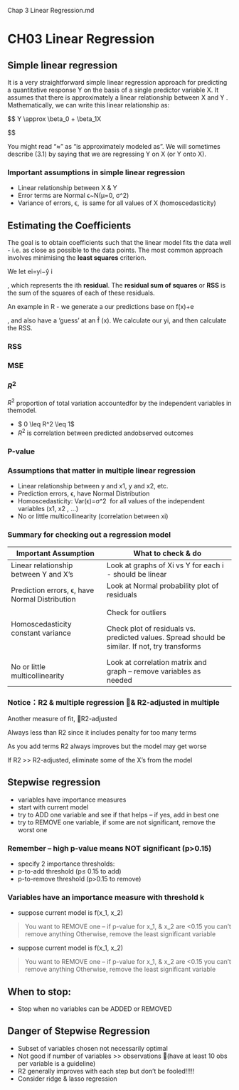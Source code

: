 Chap 3 Linear Regression.md

# CH03 Linear Regression

## Simple linear regression

It is a very straightforward simple linear regression approach for predicting a quantitative response Y on the basis of a single predictor variable X. It assumes that there is approximately a linear relationship between X and Y . Mathematically, we can write this linear relationship as:

$$
Y \approx \beta_0 + \beta_1X

$$

You might read “≈” as “is approximately modeled as”. We will sometimes describe (3.1) by saying that we are regressing Y on X (or Y onto X).

### Important assumptions in simple linear regression

- Linear relationship between X & Y
- Error terms are Normal ϵ~N(μ=0, σ^2)
- Variance of errors, ϵ,  is same for all values of X (homoscedasticity)

## Estimating the Coefficients

The goal is to obtain coefficients such that the linear model fits
the data well - i.e. as close as possible to the data points. The most
common approach involves minimising the **least squares** criterion.

We let ei=yi−ŷ i

, which represents the ith **residual**. The **residual sum of squares** or **RSS** is the sum of the squares of each of these residuals.

An example in R - we generate a our predictions base on f(x)+e

, and also have a ‘guess’ at an f̂ (x). We calculate our yi, and then calculate the RSS.

### RSS

### MSE

### $R^2$

$R^2$ proportion of total variation accountedfor by the independent variables in themodel.

- $ 0 \leq R^2 \leq 1$
- $R^2$ is correlation between predicted andobserved outcomes

### P-value












### Assumptions that matter in multiple linear regression

- Linear relationship between y and x1, y and x2, etc.
- Prediction errors, ϵ, have Normal Distribution
- Homoscedasticity: Var(ϵ)=σ^2  for all values of the independent variables (x1, x2 , …)
- No or little multicollinearity (correlation between xi)

### Summary for checking out a regression model


| Important Assumption                                     | What to check & do                                                                             |
| -------------------------------------------------------- | ---------------------------------------------------------------------------------------------- |
| Linear relationship between Y and X’s                    | Look at graphs of Xi vs Y for each i  -  should be linear                                      |
| Prediction errors, ϵ, have Normal Distribution<br/><br/> | Look at Normal probability plot of residuals<br/><br/>Check for outliers                       |
| Homoscedasticity<br/>constant variance<br/><br/><br/>    | Check plot of residuals vs. predicted values. Spread should be similar. If not, try transforms |
| No or little multicollinearity                           | Look at correlation matrix and graph – remove variables as needed                              |



### Notice：R2  &  multiple regression & R2-adjusted in multiple

Another measure of fit, R2-adjusted

Always less than R2 since it includes penalty for too many terms

As you add terms R2 always improves but the model may get worse

If R2 >> R2-adjusted, eliminate some of the X’s from the model









## Stepwise regression

- variables have importance measures
- start with current model
- try to ADD one variable and see if that helps – if yes, add in best one
- try to REMOVE one variable, if some are not significant, remove the worst one

### Remember – high p-value means NOT significant  (p>0.15)

- specify 2 importance thresholds:
- p-to-add threshold (p≤ 0.15 to add)
- p-to-remove threshold (p>0.15 to remove)

### Variables have an importance measure with threshold k

- suppose current model is f(x_1, x_2)

> You want to REMOVE one – if p-value for x_1, & x_2 are <0.15 you can’t remove anything
> Otherwise, remove the least significant variable

- suppose current model is f(x_1, x_2)

> You want to REMOVE one – if p-value for x_1, & x_2 are <0.15 you can’t remove anything
> Otherwise, remove the least significant variable

## When to stop:

- Stop when no variables can be ADDED or REMOVED


## Danger of Stepwise Regression

- Subset of variables chosen not necessarily optimal
- Not good if number of variables >> observations (have at least 10 obs per variable is a guideline)
- R2   generally improves with each step but don’t be fooled!!!!!
- Consider ridge & lasso regression
